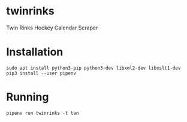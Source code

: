 # twinrinks
Twin Rinks Hockey Calendar Scraper

# Installation
```
sudo apt install python3-pip python3-dev libxml2-dev libxslt1-dev
pip3 install --user pipenv
```

# Running
```
pipenv run twinrinks -t tan
```
